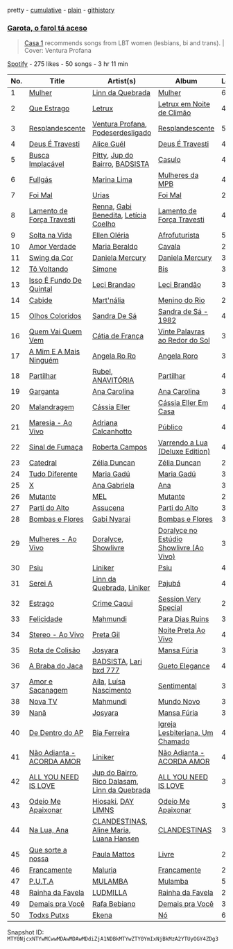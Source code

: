 pretty - [cumulative](/playlists/cumulative/37i9dQZF1DWXYjHx7A35pj.md) - [plain](/playlists/plain/37i9dQZF1DWXYjHx7A35pj) - [githistory](https://github.githistory.xyz/mackorone/spotify-playlist-archive/blob/main/playlists/plain/37i9dQZF1DWXYjHx7A35pj)

### [Garota, o farol tá aceso](https://open.spotify.com/playlist/37i9dQZF1DWXYjHx7A35pj)

> <a href="http://casaum.org/">Casa 1</a> recommends songs from LBT women \(lesbians, bi and trans\)\. \| Cover:  Ventura Profana

[Spotify](https://open.spotify.com/user/spotify) - 275 likes - 50 songs - 3 hr 11 min

| No. | Title | Artist(s) | Album | Length |
|---|---|---|---|---|
| 1 | [Mulher](https://open.spotify.com/track/2ufmiGf9zDBGQduFiZxmPs) | [Linn da Quebrada](https://open.spotify.com/artist/5gGBopc7iw8yLqwxfPIv3t) | [Mulher](https://open.spotify.com/album/0vFncbf40Go3GXJ9DQX3Ky) | 6:20 |
| 2 | [Que Estrago](https://open.spotify.com/track/46r3QfRhbsNZOVB8jgngYA) | [Letrux](https://open.spotify.com/artist/4U1VRNe8VwcTAA6ShGyuke) | [Letrux em Noite de Climão](https://open.spotify.com/album/7fjCl4UUhvatyhujWTaebT) | 4:09 |
| 3 | [Resplandescente](https://open.spotify.com/track/1Qsujm4AeX5SJiWaINneFQ) | [Ventura Profana](https://open.spotify.com/artist/5OtKmdYx2SsAzr6RjrwAip), [Podeserdesligado](https://open.spotify.com/artist/3UiYxofVeRJ0fFkYbdljwG) | [Resplandescente](https://open.spotify.com/album/1tInVt9Pz2JeqiwrHlujz7) | 5:08 |
| 4 | [Deus É Travesti](https://open.spotify.com/track/5UYLVuUy0r0htgKYEjkXRt) | [Alice Guél](https://open.spotify.com/artist/64voDtcB8UgIPjcHeR37xN) | [Deus É Travesti](https://open.spotify.com/album/4jIW6pHwiP1lrVfmJutiel) | 4:06 |
| 5 | [Busca Implacável](https://open.spotify.com/track/5YYkq6B7VKAnCG7KBavhW4) | [Pitty](https://open.spotify.com/artist/2dmQ0vMD3THLMcz7DsvfaT), [Jup do Bairro](https://open.spotify.com/artist/0gfL54JIv5ufwbMZC61ZGf), [BADSISTA](https://open.spotify.com/artist/0KdLlx7p42yA7aftp3dgpb) | [Casulo](https://open.spotify.com/album/3vw9NeHgpbpHjc0Wxy78dl) | 4:08 |
| 6 | [Fullgás](https://open.spotify.com/track/42ChWRndfQZ4AdoUXylEF1) | [Marina Lima](https://open.spotify.com/artist/28IcRPf399RPv4TUiZ7uol) | [Mulheres da MPB](https://open.spotify.com/album/5xmXt1N4JJU6oupEeC2z2B) | 4:07 |
| 7 | [Foi Mal](https://open.spotify.com/track/4hMjHubjzbhbJ7yOcYJQgP) | [Urias](https://open.spotify.com/artist/6BXiBj4eAZsiynbcmSRHUs) | [Foi Mal](https://open.spotify.com/album/3lyJq0y5LfHEXycMqzsKoB) | 2:45 |
| 8 | [Lamento de Força Travesti](https://open.spotify.com/track/2Ul6uDCXoEQNpZ417lxcxW) | [Renna](https://open.spotify.com/artist/2FzvCkPajfas2wwFVKVKjn), [Gabi Benedita](https://open.spotify.com/artist/2BoOcwBm55BOC1IaRIVoOs), [Letícia Coelho](https://open.spotify.com/artist/0Cw72Fmn9WVO8yEm7aby9L) | [Lamento de Força Travesti](https://open.spotify.com/album/2TK83D9uz49cEsxjLbkeaK) | 4:07 |
| 9 | [Solta na Vida](https://open.spotify.com/track/2t3AEtcowZSSSs8SK0DSSb) | [Ellen Oléria](https://open.spotify.com/artist/2Lw4xNNXMrVhYWLNTmBo7B) | [Afrofuturista](https://open.spotify.com/album/3gSFsmka0DgSlOHj5bqRvi) | 5:19 |
| 10 | [Amor Verdade](https://open.spotify.com/track/6LPvDoyXpThibOnu4677uB) | [Maria Beraldo](https://open.spotify.com/artist/2433aSyXTs1Mnhss4lFqHW) | [Cavala](https://open.spotify.com/album/2VW7FzFPVuGetRhV8J7jt9) | 2:21 |
| 11 | [Swing da Cor](https://open.spotify.com/track/4QvN1r5iloT7eKvx6mjNdq) | [Daniela Mercury](https://open.spotify.com/artist/2krrkKvM52JgvfGu2Uewbg) | [Daniela Mercury](https://open.spotify.com/album/0nTyaheFM5NuVVNrC74yJA) | 3:39 |
| 12 | [Tô Voltando](https://open.spotify.com/track/5uC78PdEHcsrwCYRL8qhCO) | [Simone](https://open.spotify.com/artist/0sgV4klGs1Y1dgbBi28JlD) | [Bis](https://open.spotify.com/album/2Awa8CKAgEIDldae3BeqmP) | 3:57 |
| 13 | [Isso É Fundo De Quintal](https://open.spotify.com/track/3UDX9t8WuQ0jYjt80gcdKN) | [Leci Brandao](https://open.spotify.com/artist/5iiQvuDCnlXoK8iAhydW0u) | [Leci Brandão](https://open.spotify.com/album/4AnfgQ4FOryX8qy0w1xzm6) | 3:48 |
| 14 | [Cabide](https://open.spotify.com/track/6Uhnj8W9qflWLavYUfHkPJ) | [Mart'nália](https://open.spotify.com/artist/4EUuQxMNowMUEs5gu4BzBX) | [Menino do Rio](https://open.spotify.com/album/48katkMd5Hkb14rUEgo0YO) | 2:33 |
| 15 | [Olhos Coloridos](https://open.spotify.com/track/45XopGhwYSgooiewaZNsSd) | [Sandra De Sá](https://open.spotify.com/artist/5Rxz1EE4Jj08mu40vlrqHv) | [Sandra de Sá \- 1982](https://open.spotify.com/album/7wB73SnTyYvV1PV0XNP9ol) | 4:27 |
| 16 | [Quem Vai Quem Vem](https://open.spotify.com/track/5Jkl4ADkfDH5mHgx3sM0m1) | [Cátia de França](https://open.spotify.com/artist/0Pn49e9KBqcekfXpSAGgAM) | [Vinte Palavras ao Redor do Sol](https://open.spotify.com/album/1ZBQq9OK0WC1Ti35wLNhgi) | 3:03 |
| 17 | [A Mim E A Mais Ninguém](https://open.spotify.com/track/0DJvmpvbh1BBBYjAj89XfK) | [Angela Ro Ro](https://open.spotify.com/artist/4oqEOTTnqopPdYFYz0i61Y) | [Angela Roro](https://open.spotify.com/album/5b9KqfZmD65KQNs6vD4VBd) | 3:05 |
| 18 | [Partilhar](https://open.spotify.com/track/1PQRwFvNM7xV65bIkHmDtx) | [Rubel](https://open.spotify.com/artist/0slVGXBggrLglTLNKbeEyW), [ANAVITÓRIA](https://open.spotify.com/artist/1sPg5EHuQXTMElpZ4iUgXe) | [Partilhar](https://open.spotify.com/album/1pbjhsgtyc5hOVNaaz6tpN) | 4:22 |
| 19 | [Garganta](https://open.spotify.com/track/7ggsCVhoqrOJOyDXDvWBlB) | [Ana Carolina](https://open.spotify.com/artist/4HP9KltldfmkH2M2pQozzN) | [Ana Carolina](https://open.spotify.com/album/4cLlfzzQAr7ZXIIv2OG2xG) | 3:35 |
| 20 | [Malandragem](https://open.spotify.com/track/1EQ0RjamZKJhSUZmV8uBVs) | [Cássia Eller](https://open.spotify.com/artist/10naVTwNjE50daQVrN0bXh) | [Cássia Eller Em Casa](https://open.spotify.com/album/6T6Vo6ACxuxdFRS3b3uKtY) | 4:10 |
| 21 | [Maresia \- Ao Vivo](https://open.spotify.com/track/37Z5WN0siOyxgTl5h1dk8J) | [Adriana Calcanhotto](https://open.spotify.com/artist/72f733zGuCPEzCSLs9wOVi) | [Público](https://open.spotify.com/album/5rZSelFMehsRmVV0wBlqTR) | 4:11 |
| 22 | [Sinal de Fumaça](https://open.spotify.com/track/3tsbkFwqwPBG4DYWvyzLEg) | [Roberta Campos](https://open.spotify.com/artist/5CC2At3k0Xnyc5s9yHdyax) | [Varrendo a Lua \(Deluxe Edition\)](https://open.spotify.com/album/0cUBCO5cOvR80fKEDJ18TJ) | 4:03 |
| 23 | [Catedral](https://open.spotify.com/track/4tBZUrAviVgUzeTIiJLEe9) | [Zélia Duncan](https://open.spotify.com/artist/2zDJszdrISx9K4L5hvWT33) | [Zélia Duncan](https://open.spotify.com/album/2AUF4ExZvmPN38OTKtBHrl) | 2:50 |
| 24 | [Tudo Diferente](https://open.spotify.com/track/383DJSY68n0evEG7Y0q2KN) | [Maria Gadú](https://open.spotify.com/artist/3uCu2WgyG0Iw50ylOYDSpH) | [Maria Gadú](https://open.spotify.com/album/60zdKaNDD0nMnM90ndtcGF) | 3:37 |
| 25 | [X](https://open.spotify.com/track/0yxu73Lfmnu96II1VxvpfQ) | [Ana Gabriela](https://open.spotify.com/artist/6a9WLQ5NsIV7U2qB16uFWD) | [Ana](https://open.spotify.com/album/03EODNJC2L3f9Yq6QrgEJX) | 3:46 |
| 26 | [Mutante](https://open.spotify.com/track/7kTTnno8q1kjwfj8gGfQg8) | [MEL](https://open.spotify.com/artist/3gjrLHmv3vMvjIXPPeUP2L) | [Mutante](https://open.spotify.com/album/6Y2zujexTc4TaKBnoVYHPu) | 2:22 |
| 27 | [Parti do Alto](https://open.spotify.com/track/3i3MTd1KjiPSZCe8ybaIOV) | [Assucena](https://open.spotify.com/artist/4JUqukNJyqVXHjdRlFcFu8) | [Parti do Alto](https://open.spotify.com/album/0HUIJKXaWjrVKTdAyFNWWN) | 3:08 |
| 28 | [Bombas e Flores](https://open.spotify.com/track/5cx2xDYO7jANWBWWeM6DTg) | [Gabi Nyarai](https://open.spotify.com/artist/0IB5Ndp2YZyowbTFcBjPxx) | [Bombas e Flores](https://open.spotify.com/album/2sbjPhAQBP2Q2EZ50nuVTv) | 3:05 |
| 29 | [Mulheres \- Ao Vivo](https://open.spotify.com/track/7tf5FipBCRrNi1FKkVXJl4) | [Doralyce](https://open.spotify.com/artist/2y04NODkS9eKJV33k3VZBU), [Showlivre](https://open.spotify.com/artist/1Wmsh8shHV9kBkT3F9M40U) | [Doralyce no Estúdio Showlivre \(Ao Vivo\)](https://open.spotify.com/album/6hYNf67Kld5mMAonGFhDxx) | 3:20 |
| 30 | [Psiu](https://open.spotify.com/track/3aMOVCxQt9Xhoy1MdygCcv) | [Liniker](https://open.spotify.com/artist/2O6q06oNcmOIPg1qidSU3C) | [Psiu](https://open.spotify.com/album/71oJRTxnV00wZA0NwPRH0v) | 4:57 |
| 31 | [Serei A](https://open.spotify.com/track/4pfxefygvuMNU3zuBP02LM) | [Linn da Quebrada](https://open.spotify.com/artist/5gGBopc7iw8yLqwxfPIv3t), [Liniker](https://open.spotify.com/artist/2O6q06oNcmOIPg1qidSU3C) | [Pajubá](https://open.spotify.com/album/5xyoM3kQr3FJSGk2CVP6du) | 4:19 |
| 32 | [Estrago](https://open.spotify.com/track/41J9X7DKBKJKSIJaHjsQkg) | [Crime Caqui](https://open.spotify.com/artist/4WddE3seM79T6fOoIk6fwo) | [Session Very Special](https://open.spotify.com/album/0o7hnJFHgGxGWb8cKSdMkn) | 2:49 |
| 33 | [Felicidade](https://open.spotify.com/track/4u0emMk7ppDIqRfeEbYJ36) | [Mahmundi](https://open.spotify.com/artist/6hfNZcbKvjpOnhhkFVKyt7) | [Para Dias Ruins](https://open.spotify.com/album/4EsFZtXhyj9RHiRb2V0eMT) | 3:31 |
| 34 | [Stereo \- Ao Vivo](https://open.spotify.com/track/6ELz4VKQ30jkp3uOZXkPis) | [Preta Gil](https://open.spotify.com/artist/1i2xi8v7H0aXgMNZcOaYzB) | [Noite Preta Ao Vivo](https://open.spotify.com/album/4wLDFVDOFuOyXnf8jGT3HR) | 4:11 |
| 35 | [Rota de Colisão](https://open.spotify.com/track/25P5KayLFrV4nOb6FHl7wV) | [Josyara](https://open.spotify.com/artist/39ta5eWDuRNCloJ4oJRJMC) | [Mansa Fúria](https://open.spotify.com/album/4XHQHm6GlK5oZMTQtcWKo8) | 3:45 |
| 36 | [A Braba do Jaca](https://open.spotify.com/track/4Dqamp1bT0B8cFgK1gZZtb) | [BADSISTA](https://open.spotify.com/artist/0KdLlx7p42yA7aftp3dgpb), [Lari bxd 777](https://open.spotify.com/artist/3UnCbsra63A5dhNr8mWY03) | [Gueto Elegance](https://open.spotify.com/album/3xPaseb2bsgVYawCnQRuCf) | 4:27 |
| 37 | [Amor e Sacanagem](https://open.spotify.com/track/1wZh8VTAmSoCZuXzudYmBJ) | [Aíla](https://open.spotify.com/artist/3OtIWdfvw95ikh5dpiNop3), [Luísa Nascimento](https://open.spotify.com/artist/75P8IMO7QpxyxglsNvLZGg) | [Sentimental](https://open.spotify.com/album/6Mc2eMm7ClOoCMnZg8CuwH) | 3:14 |
| 38 | [Nova TV](https://open.spotify.com/track/2iioYzrQmgoSJAfvHz22vY) | [Mahmundi](https://open.spotify.com/artist/6hfNZcbKvjpOnhhkFVKyt7) | [Mundo Novo](https://open.spotify.com/album/5Mbvp3MgeFweJ4T1xrQ52N) | 3:23 |
| 39 | [Nanã](https://open.spotify.com/track/6PW0Oe1zwAP5IG6bQP4pWs) | [Josyara](https://open.spotify.com/artist/39ta5eWDuRNCloJ4oJRJMC) | [Mansa Fúria](https://open.spotify.com/album/4XHQHm6GlK5oZMTQtcWKo8) | 3:49 |
| 40 | [De Dentro do AP](https://open.spotify.com/track/4dTQw3ElTwrTSlA0JcVs8s) | [Bia Ferreira](https://open.spotify.com/artist/0Aj4m8El9TdnqyVHhkuloa) | [Igreja Lesbiteriana, Um Chamado](https://open.spotify.com/album/0ElU2CZRo8BffDKE1bXB8z) | 4:46 |
| 41 | [Não Adianta \- ACORDA AMOR](https://open.spotify.com/track/74r1hHLcjEzB8fsVdDtIdA) | [Liniker](https://open.spotify.com/artist/2O6q06oNcmOIPg1qidSU3C) | [Não Adianta \- ACORDA AMOR](https://open.spotify.com/album/3t1KzM26ZEfFA85a0cNdcH) | 4:19 |
| 42 | [ALL YOU NEED IS LOVE](https://open.spotify.com/track/0J2qxktJGqE5yZluCnDOdZ) | [Jup do Bairro](https://open.spotify.com/artist/0gfL54JIv5ufwbMZC61ZGf), [Rico Dalasam](https://open.spotify.com/artist/5nbaj9RaJdFNlS5ZxoqN97), [Linn da Quebrada](https://open.spotify.com/artist/5gGBopc7iw8yLqwxfPIv3t) | [ALL YOU NEED IS LOVE](https://open.spotify.com/album/6Pn3FJ3vIbj7kIbPnrRQem) | 3:37 |
| 43 | [Odeio Me Apaixonar](https://open.spotify.com/track/0GUkMgDJPlYRQcGO85Oq7B) | [Hiosaki](https://open.spotify.com/artist/7wYvRV1aFfU9UlGDxoZQFY), [DAY LIMNS](https://open.spotify.com/artist/1x1qM3ZqHhJOn11m42svnc) | [Odeio Me Apaixonar](https://open.spotify.com/album/0qGEyeZEeBVN0HxKhMY2eR) | 3:26 |
| 44 | [Na Lua, Ana](https://open.spotify.com/track/4OVLFLPMSnfKE5XrpEKG0j) | [CLANDESTINAS](https://open.spotify.com/artist/5j9v5dYqQMIGAXXwnU6s1J), [Aline Maria](https://open.spotify.com/artist/4gNsND1dU0SF53rIvyMgys), [Luana Hansen](https://open.spotify.com/artist/54haKd8Kh0SpC4Ae0afDwi) | [CLANDESTINAS](https://open.spotify.com/album/2sSro0ljjBYv0lMi22Uo0g) | 3:36 |
| 45 | [Que sorte a nossa](https://open.spotify.com/track/0tAANXgeIce2HTAXSz5kFz) | [Paula Mattos](https://open.spotify.com/artist/03lJxNYml1ArLjcZLxfIvz) | [Livre](https://open.spotify.com/album/5HZ7WQpwuVC0xccuyCWAZ6) | 2:40 |
| 46 | [Francamente](https://open.spotify.com/track/3vmArANivBdKrVTk31MuNC) | [Maluria](https://open.spotify.com/artist/7JBLPessKgwsHZFOHpPgKk) | [Francamente](https://open.spotify.com/album/1onP44DuGC2RTz4u0zJSjK) | 2:41 |
| 47 | [P.U.T.A](https://open.spotify.com/track/4OS4ZoHyoMyPoKI8ghBp48) | [MULAMBA](https://open.spotify.com/artist/6wd8OZcCaRQNDIMz6SPNGN) | [Mulamba](https://open.spotify.com/album/0han2tAT7RwCo8z5CRk6pj) | 5:04 |
| 48 | [Rainha da Favela](https://open.spotify.com/track/3vu864xi5Xis9VfOsJpmXu) | [LUDMILLA](https://open.spotify.com/artist/3CDoRporvSjdzTrm99a3gi) | [Rainha da Favela](https://open.spotify.com/album/6GbNAks50cyJFMDhiMdVj8) | 2:40 |
| 49 | [Demais pra Você](https://open.spotify.com/track/1b1kyDwLDfU89YSYTSZw1u) | [Rafa Bebiano](https://open.spotify.com/artist/04Rb8FMdiPjqcHJVl3VysK) | [Demais pra Você](https://open.spotify.com/album/6FmG4yFefTuGJZohMBB0rP) | 3:49 |
| 50 | [Todxs Putxs](https://open.spotify.com/track/6nwlb4lBpiWSycx0Pq5LPP) | [Ekena](https://open.spotify.com/artist/25epDJS6g5Qp9VwVw2gtQZ) | [Nó](https://open.spotify.com/album/1JCDCeKGs8BTJROLdcCeoj) | 6:23 |

Snapshot ID: `MTY0NjcxNTYwMCwwMDAwMDAwMDdiZjA1NDBkMTYwZTY0YmIxNjBkMzA2YTUyOGY4ZDg3`
